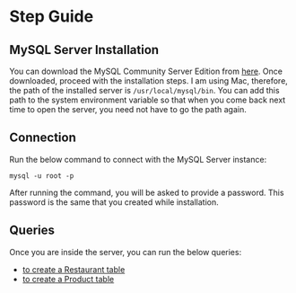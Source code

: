 # Step Guide

## MySQL Server Installation
You can download the MySQL Community Server Edition from [here](https://dev.mysql.com/downloads/mysql/). Once downloaded, proceed with the installation steps. I am using Mac, therefore, the path of the installed server is `/usr/local/mysql/bin`. You can add this path to the system environment variable so that when you come back next time to open the server, you need not have to go the path again.

## Connection
Run the below command to connect with the MySQL Server instance:

`mysql -u root -p`

After running the command, you will be asked to provide a password. This password is the same that you created while installation.

## Queries
Once you are inside the server, you can run the below queries:
- [to create a Restaurant table](query_create_Restaurant.sql)
- [to create a Product table](query_create_Product.sql)
